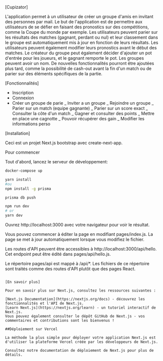 [Cupizator]
 
L'application permet à un utilisateur de créer un groupe d'amis en invitant des personnes par mail. 
Le but de l'application est de permettre aux utilisateurs de se défier en faisant des pronostics sur des compétitions, comme la Coupe du monde par exemple. 
Les utilisateurs peuvent parier sur les résultats des matches (gagnant, perdant ou nul) et leur classement dans le groupe est automatiquement mis à jour en fonction de leurs résultats. 
Les utilisateurs peuvent également modifier leurs pronostics avant le début des matches. Le créateur du groupe peut également décider d'ajouter un pot d'entrée pour les joueurs, et le gagnant remporte le pot. 
Les groupes peuvent avoir un nom. De nouvelles fonctionnalités pourront être ajoutées plus tard, comme la possibilité de cash-out avant la fin d'un match ou de parier sur des éléments spécifiques de la partie.

[Fonctionnalités]

- Inscription
- Connexion
- Créer un groupe de parie
_ Inviter a un groupe
_ Rejoindre un groupe
_ Parier sur un match (equipe gagnante)
_ Parier sur un score exact
_ Consulter la côte d'un match
_ Gagner et consulter des points
_ Mettre en place une cagnotte
_ Pouvoir récupérer des gain
_ Modifier les informations perso

[Installation]

Ceci est un projet Next.js bootstrap avec create-next-app.

Pour commencer

Tout d'abord, lancez le serveur de développement:


```bash
docker-compose up
```

```bash
yarn install
#ou
npm install -g prisma
```

```bash
prisma db push
```

```bash
npm run dev
# or
yarn dev
```

Ouvrez http://localhost:3000 avec votre navigateur pour voir le résultat.

Vous pouvez commencer à éditer la page en modifiant pages/index.js. La page se met à jour automatiquement lorsque vous modifiez le fichier.

Les routes d'API peuvent être accessibles à http://localhost:3000/api/hello. Cet endpoint peut être édité dans pages/api/hello.js.

Le répertoire pages/api est mappé à /api/*. Les fichiers de ce répertoire sont traités comme des routes d'API plutôt que des pages React.

```

[En savoir plus]

Pour en savoir plus sur Next.js, consultez les ressources suivantes :

[Next.js Documentation](https://nextjs.org/docs) - découvrez les fonctionnalités et l'API de Next.js.
[Learn Next.js](https://nextjs.org/learn) - un tutoriel interactif de Next.js.
Vous pouvez également consulter le dépôt GitHub de Next.js - vos commentaires et contributions sont les bienvenus !

##Déploiement sur Vercel

La méthode la plus simple pour déployer votre application Next.js est d'utiliser la plateforme Vercel créée par les développeurs de Next.js.

Consultez notre documentation de déploiement de Next.js pour plus de détails.
